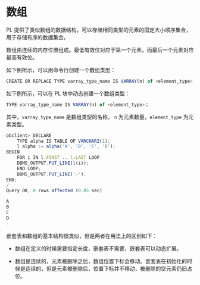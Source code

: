 数组 
=======================

PL 提供了类似数组的数据结构，可以存储相同类型的元素的固定大小顺序集合，用于存储有序的数据集合。

数组由连续的内存位置组成。最低有效位对应于第一个元素，而最后一个元素对应最高有效位。

如下例所示，可以用命令行创建一个数组类型：

```javascript
CREATE OR REPLACE TYPE varray_type_name IS VARRAY(n) of <element_type>;
```



如下例所示，可以在 PL 块中动态创建一个数组类型：

```javascript
TYPE varray_type_name IS VARRAY(n) of <element_type>；
```



其中，`varray_type_name` 是数组类型的名称， `n` 为元素数量，`element_type` 为元素类型。 

```javascript
obclient> DECLARE
    TYPE alpha IS TABLE OF VARCHAR2(1);
    l alpha := alpha('A', 'B', 'C', 'D');
BEGIN
    FOR i IN l.FIRST .. l.LAST LOOP
    DBMS_OUTPUT.PUT_LINE(l(i));
    END LOOP;
    DBMS_OUTPUT.PUT_LINE('-');
END;
/
Query OK, 0 rows affected (0.05 sec)

A
B
C
D
-
```



嵌套表和数组的基本结构很类似，但是两者在用法上的区别如下：

* 数组在定义的时候需要指定长度，嵌套表不需要，嵌套表可以动态扩展。

  

* 数组是连续的，元素被删除之后，数组位置下标会移动。嵌套表在初始化的时候是连续的，但是元素被删除后，位置下标并不移动，被删除的空元素仍旧占位。

  





